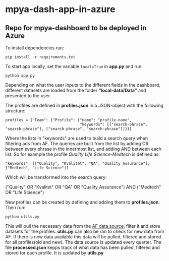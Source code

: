 # mpya-dash-app-in-azure

## Repo for mpya-dashboard to be deployed in Azure

To install dependencies run:
```
pip install -r requirements.txt
```

To start app locally, set the variable ```local=True``` in **app.py** and run:

```
python app.py
```
Depending on what the user inputs to the different fields in the dashboard, different datasets are loaded from the folder **"local-data/Data"** and presented to the user.

The profiles are defined in **profiles.json** in a JSON-object with the following structure:
```
profiles = {"Team": {"Profile": {"name": "profile-name",
                                 "keywords": [["search-phrase", "search-phrase"], ["search-phrase", "search-phrase"]]}}}
```
Where the lists in "keywords" are used to build a search query when filtering ads from AF. The queries are built from the list by adding OR between every phrase in the innermost list, and adding AND between each list. So for example the profile *Quality Life Science-Medtech* is defined as:
```
"keywords": [["Quality", "Kvalitet", "QA", "Quality Assurance"], ["Medtech", "Life Science"]]
```
Which will be transformed into the search query:

("Quality" OR "Kvalitet" OR "QA" OR "Quality Assurance") AND ("Medtech" OR "Life Science")

New profiles can be created by defining and adding them to **profiles.json**. Then run:
```
python utils.py
```
This will pull the necessary data from the [AF data source](https://data.jobtechdev.se/annonser/historiska/berikade/kompletta/index.html), filter it and store datasets for the profiles. **utils.py** can also be ran to check for new data from AF. If there is new data available this data will be pulled, filtered and stored for all profiles(old and new). The data source is updated every quarter. The file **processed.json** kepps track of what data has been pulled, filtered and stored for each profile. It is updated by **utils.py**
